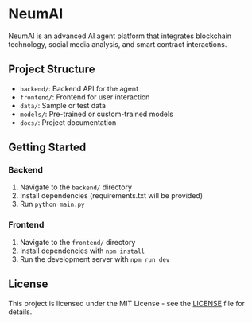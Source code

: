 # NeumAI

NeumAI is an advanced AI agent platform that integrates blockchain technology, social media analysis, and smart contract interactions.

## Project Structure

- `backend/`: Backend API for the agent
- `frontend/`: Frontend for user interaction
- `data/`: Sample or test data
- `models/`: Pre-trained or custom-trained models
- `docs/`: Project documentation

## Getting Started

### Backend

1. Navigate to the `backend/` directory
2. Install dependencies (requirements.txt will be provided)
3. Run `python main.py`

### Frontend

1. Navigate to the `frontend/` directory
2. Install dependencies with `npm install`
3. Run the development server with `npm run dev`

## License

This project is licensed under the MIT License - see the [LICENSE](LICENSE) file for details.

